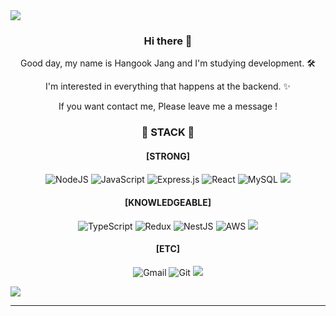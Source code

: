 <!--![header](https://capsule-render.vercel.app/api?type=wave&color=auto&height=300&section=header&text=Hangook&nbsp;Jang%20&fontSize=90)-->

<img src="https://capsule-render.vercel.app/api?type=slice&color=&height=200&section=header&text=Hangook%20Jang&fontSize=90" />




### <p align="center">  Hi there 👋 </p>
<p align="center"> Good day, my name is Hangook Jang and I'm studying development. 🛠 </p>
<p align="center"> I'm interested in everything that happens at the backend. ✨ </p>

<p align="center">If you want contact me, Please leave me a message !</p>

### <p align="center"> 📙 STACK 📙 </p> 
#### <p align="center"> [STRONG] </p> 


<p align="center"> <img alt="NodeJS" src="https://img.shields.io/badge/node.js-%2343853D.svg?style=for-the-badge&logo=node-dot-js&logoColor=white"/>  <img alt="JavaScript" src="https://img.shields.io/badge/javascript-%23323330.svg?style=for-the-badge&logo=javascript&logoColor=%23F7DF1E"/> <img alt="Express.js" src="https://img.shields.io/badge/express.js-%23404d59.svg?style=for-the-badge&logo=express&logoColor=%2361DAFB"/> <img alt="React" src="https://img.shields.io/badge/react-%2320232a.svg?style=for-the-badge&logo=react&logoColor=%2361DAFB"/> <img alt="MySQL" src="https://img.shields.io/badge/mysql-%2300f.svg?style=for-the-badge&logo=mysql&logoColor=white"/> <img src="https://img.shields.io/badge/Sequelize%20-2f62c0?style=for-the-badge&logoColor=white&link=https://velog.io/@hangoook"/> </p>  </p>

#### <p align="center"> [KNOWLEDGEABLE] </p> 
<p align="center"> <img alt="TypeScript" src="https://img.shields.io/badge/typescript-%23007ACC.svg?style=for-the-badge&logo=typescript&logoColor=white"/> <img alt="Redux" src="https://img.shields.io/badge/redux-%23593d88.svg?style=for-the-badge&logo=redux&logoColor=white"/> <img alt="NestJS" src="https://img.shields.io/badge/nestjs-%23E0234E.svg?style=for-the-badge&logo=nestjs&logoColor=white" /> <img alt="AWS" src="https://img.shields.io/badge/AWS-%23FF9900.svg?style=for-the-badge&logo=amazon-aws&logoColor=white"/> 
<img src="https://img.shields.io/badge/TypeORM%20-eaa641?style=for-the-badge&logoColor=white&link=https://velog.io/@hangoook"/> </p>  </p>
 

#### <p align="center"> [ETC] </p> 
<p align="center"> <img alt="Gmail" src="https://img.shields.io/badge/Gmail-D14836?style=for-the-badge&logo=gmail&logoColor=white" /> <img alt="Git" src="https://img.shields.io/badge/git-%23F05033.svg?style=for-the-badge&logo=git&logoColor=white"/> <img src="https://img.shields.io/badge/Velog%20-11B48A?style=for-the-badge&logo=Vimeo&logoColor=white&link=https://velog.io/@hangoook"/> </p> 


<img src="https://capsule-render.vercel.app/api?type=slice&color=&height=200&section=footer&fontSize=90" />

***********
<!--![gookgookJ's GitHub stats](https://github-readme-stats.vercel.app/api?username=gookgookJ&show_icons=true&theme=tokyonight)
[![Top Langs](https://github-readme-stats.vercel.app/api/top-langs/?username=gookgookJ&layout=compact)](https://github.com/anuraghazra/github-readme-stats)-->



<!-- ![footer](https://capsule-render.vercel.app/api?section=footer) -->

<!--
**gookgookJ/gookgookJ** is a ✨ _special_ ✨ repository because its `README.md` (this file) appears on your GitHub profile.

Here are some ideas to get you started:

- 🔭 I’m currently working on ...
- 🌱 I’m currently learning ...
- 👯 I’m looking to collaborate on ...
- 🤔 I’m looking for help with ...
- 💬 Ask me about ...
- 📫 How to reach me: ...
- 😄 Pronouns: ...
- ⚡ Fun fact: ...
-->
